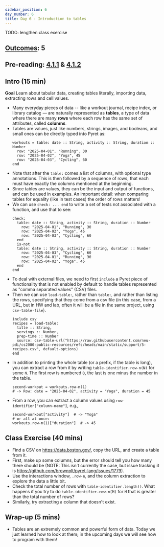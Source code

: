 ```yaml
---
sidebar_position: 6
day_number: 6
title: Day 6 - Introduction to tables
---
```

 
TODO: lengthen class exercise

## [Outcomes](../outcomes/): 5


## Pre-reading: [4.1.1](https://dcic-world.org/2024-09-03/intro-tabular-data.html#%28part._.Creating_.Tabular_.Data%29) \& [4.1.2](https://dcic-world.org/2024-09-03/intro-tabular-data.html#%28part._.Extracting_.Rows_and_.Cell_.Values%29)

## Intro (15 min)

**Goal** Learn about tabular data, creating tables literally, importing data, extracting rows and cell values.

- Many everyday pieces of data -- like a workout journal, recipe index, or
  library catalog — are naturally represented as **tables**, a type of data
  where there are many **rows** where each row has the same set of attributes,
  called **columns**.
- Tables are values, just like numbers, strings, images, and booleans, and small ones can be directly typed into Pyret as:
  ```pyret
  workouts = table: date :: String, activity :: String, duration :: Number
    row: "2025-04-01", "Running", 30
    row: "2025-04-02", "Yoga", 45
    row: "2025-04-03", "Cycling", 60
  end
  ```
- Note that after the `table:` comes a list of columns, with optional type
  annotations. This is then followed by a sequence of rows, that each must have
  exactly the columns mentioned at the beginning.
- Since tables are values, they can be the input and output of functions, and
  can be used in examples. An important detail: when comparing tables for
  equality (like in test cases) the order of rows matters! 
- We can use `check: ... end` to write a set of tests not associated with a function, and use that to see: 
  ```pyret
  check:
    table: date :: String, activity :: String, duration :: Number
      row: "2025-04-01", "Running", 30
      row: "2025-04-02", "Yoga", 45
      row: "2025-04-03", "Cycling", 60
    end
    is-not
    table: date :: String, activity :: String, duration :: Number
      row: "2025-04-03", "Cycling", 60
      row: "2025-04-01", "Running", 30
      row: "2025-04-02", "Yoga", 45
    end
  end
  ```
- To deal with external files, we need to first `include` a Pyret piece of
  functionality that is not enabled by default to handle tables represented as
  "comma separated values" (CSV) files.
- Then we can use `load-table:`, rather than `table:`, and rather than listing
  the rows, specifying that they come from a csv file (in this case, from a URL,
  but in HW and lab, often it will be a file in the same project, using
  `csv-table-file`).
  ```pyret
  include csv
  recipes = load-table:
    title :: String,
    servings :: Number,
    prep-time :: Number
    source: csv-table-url("https://raw.githubusercontent.com/neu-pdi/cs2000-public-resources/refs/heads/main/static/support/5-recipes.csv", default-options)
  end
  ```
- In addition to printing the whole table (or a prefix, if the table is long),
  you can extract a row from it by writing `table-identifier.row-n(N)` for some `N`.
  The first row is numbered `0`, the last is one minus the number in the table.
  ```pyret
  second-workout = workouts.row-n(1)
  # -> Row: date = "2025-04-02", activity = "Yoga", duration = 45
  ```
- From a row, you can extract a column values using `row-identifier["column-name"]`, e.g.,
  ```pyret
  second-workout["activity"]  # -> "Yoga"
  # or all at once:
  workouts.row-n(1)["duration"]  # -> 45
  ```

## Class Exercise (40 mins)
- Find a CSV on https://data.boston.gov/, copy the URL, and create a table from it.
- First, make up some columns, but the error should tell you how many there should be (NOTE: This isn't currently the case, but issue tracking it is https://github.com/brownplt/pyret-lang/issues/1779).
- Use the interactions window, `.row-n`, and the column extraction to explore
  the data a little bit.
- Check the total number of rows with `table-identifier.length()`. What happens
  if you try to do `table-identifier.row-n(M)` for `M` that is greater than the
  total number of rows?
- Similarly, try extracting a column that doesn't exist. 


## Wrap-up (5 mins)
- Tables are an extremely common and powerful form of data. Today we just
  learned how to look at them; in the upcoming days we will see how to program with them!
